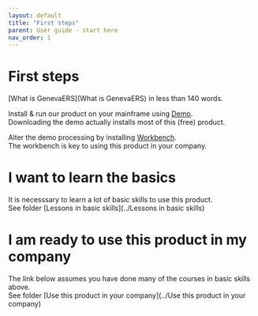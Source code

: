 ```yaml
---
layout: default
title: "First steps"
parent: User guide - start here
nav_order: 1
---
```


# First steps

[What is GenevaERS](What is GenevaERS) in less than 140 words.  

Install & run our product on your mainframe using [Demo](https://genevaers.github.io/Demo/).  
Downloading the demo actually installs most of this (free) product.  

Alter the demo processing by installing [Workbench](https://genevaers.github.io/Workbench/).  
The workbench is key to using this product in your company.  

# I want to learn the basics
It is necesssary to learn a lot of basic skills to use this product.  
See folder [Lessons in basic skills](../Lessons in basic skills)  

# I am ready to use this product in my company
The link below assumes you have done many of the courses in basic skills above.  
See folder [Use this product in your company](../Use this product in your company)  

